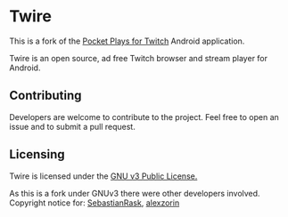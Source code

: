 # Twire

This is a fork of the [Pocket Plays for Twitch](https://github.com/SebastianRask/Pocket-Plays-for-Twitch) Android application.

Twire is an open source, ad free Twitch browser and stream player for Android.

## Contributing

Developers are welcome to contribute to the project. 
Feel free to open an issue and to submit a pull request.

## Licensing

Twire is licensed under the [GNU v3 Public License.](https://github.com/Perflyst/Twire/blob/master/LICENSE)

As this is a fork under GNUv3 there were other developers involved.  
Copyright notice for: [SebastianRask](https://github.com/SebastianRask), [alexzorin](https://github.com/alexzorin)

